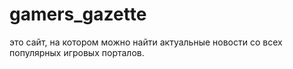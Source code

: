 # gamers_gazette 
это сайт, на котором можно найти актуальные новости со всех
популярных игровых порталов.
 
